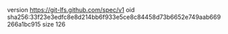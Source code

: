 version https://git-lfs.github.com/spec/v1
oid sha256:33f23e3edfc8e8d214bb6f933e5ce8c84458d73b6652e749aab669266a1bc915
size 126
